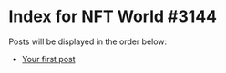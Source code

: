 # Index for NFT World #3144
Posts will be displayed in the order below:

- [Your first post](./001-first.md)


